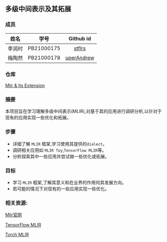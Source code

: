 ## 多级中间表示及其拓展

### 成员
| 姓名   | 学号       | Github id                                  |
| ------ | ---------- | :------------------------------------------: |
| 李润时 | PB21000175 | [stflrs](https://github.com/stflrs)   |
| 梅陶然 | PB21000178 | [uperAndrew](https://github.com/uperAndrew) |

### 仓库
[Mlir & Its Extension](https://github.com/stflrs/2023fall-CS-teamworks)

### 摘要
本项目旨在学习理解多级中间表示(MLIR),对基于其的应用进行调研分析,以针对于现有的应用实现一些优化和拓展。


### 步骤

* 详细了解 `MLIR` 框架,学习使用其提供的`dialect`。
* 调研相关应用如 `MLIR Toy`,`TensorFlow MLIR`等。
* 分析探索其中一些应用并尝试做一些优化或拓展。

### 目标
* 学习 `MLIR` 框架,了解其意义和在业界的作用何其发展方向。
* 若可能的情况下对现有的一些应用实现一些优化。

### 相关资源:
[Mlir官网](https://github.com/microsoft/GraphEngine)

[TensorFlow MLIR](https://tensorflow.google.cn/mlir)

[Torch MLIR](https://github.com/llvm/torch-mlir)

